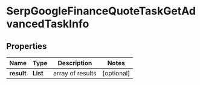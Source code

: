 # SerpGoogleFinanceQuoteTaskGetAdvancedTaskInfo


## Properties

| Name | Type | Description | Notes |
|------------ | ------------- | ------------- | -------------|
**result** | **List<SerpGoogleFinanceQuoteTaskGetAdvancedResultInfo>** | array of results |[optional]|
